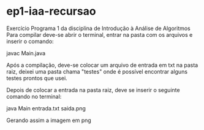 # ep1-iaa-recursao
Exercício Programa 1 da disciplina de Introdução à Análise de Algoritmos
Para compilar deve-se abrir o terminal, entrar na pasta com os arquivos e inserir o comando:

javac Main.java

Após a compilação, deve-se colocar um arquivo de entrada em txt na pasta raiz, deixei uma pasta chama "testes" onde é possível encontrar alguns testes prontos que usei.

Depois de colocar a entrada na pasta raiz, deve se inserir o seguinte comando no terminal:

java Main entrada.txt saida.png

Gerando assim a imagem em png
